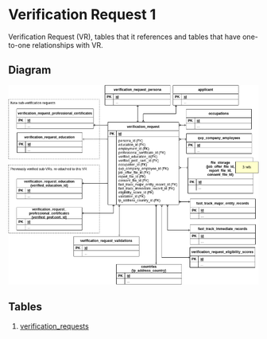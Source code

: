 Verification Request 1
========================

Verification Request (VR), tables that it references and tables that
have one-to-one relationships with VR.

Diagram
--------

![verification request diagram](img/verification-request-1.png)

Tables
-------

1. [verification_requests](../tables/verification_requests.md)
